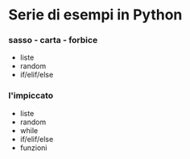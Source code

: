 # Serie di esempi in Python

### sasso - carta - forbice
- liste
- random
- if/elif/else

### l'impiccato
- liste
- random
- while
- if/elif/else
- funzioni